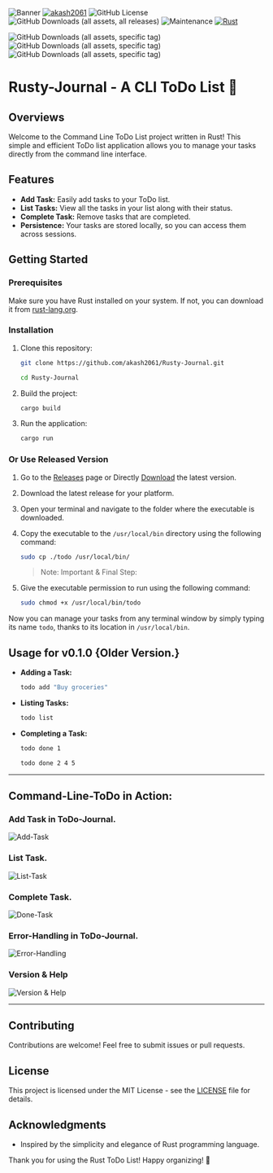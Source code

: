 ![Banner](./img/Rusty_Journal.png)
[![akash2061](https://custom-icon-badges.demolab.com/badge/made%20by%20-Akash%20Soni-556bf2?logo=github&logoColor=white&labelColor=101827)](https://github.com/akash2061)
![GitHub License](https://img.shields.io/github/license/akash2061/Rusty-Journal?style=plastic&color=blue)
![GitHub Downloads (all assets, all releases)](https://img.shields.io/github/downloads/akash2061/Rusty-Journal/total?style=plastic)
![Maintenance](https://img.shields.io/badge/maintenance-actively--maintained-brightgreen?style=plastic)
[![Rust](https://github.com/akash2061/Rusty-Journal/actions/workflows/rust.yml/badge.svg)](https://github.com/akash2061/Rusty-Journal/actions/workflows/rust.yml)

![GitHub Downloads (all assets, specific tag)](https://img.shields.io/github/downloads/akash2061/Rusty-Journal/v0.1.0/total?style=plastic&label=v0.1.0&color=azure)
![GitHub Downloads (all assets, specific tag)](https://img.shields.io/github/downloads/akash2061/Rusty-Journal/v0.1.0/total?style=plastic&label=v0.2.0&color=azure)
![GitHub Downloads (all assets, specific tag)](https://img.shields.io/github/downloads/akash2061/Rusty-Journal/v0.2.1/total?style=plastic&label=v0.2.1&color=azure)

# Rusty-Journal - A CLI ToDo List 🦀

## Overviews
Welcome to the Command Line ToDo List project written in Rust! This simple and efficient ToDo list application allows you to manage your tasks directly from the command line interface.

## Features
- **Add Task:** Easily add tasks to your ToDo list.
- **List Tasks:** View all the tasks in your list along with their status.
- **Complete Task:** Remove tasks that are completed.
- **Persistence:** Your tasks are stored locally, so you can access them across sessions.

## Getting Started
### Prerequisites
Make sure you have Rust installed on your system. If not, you can download it from [rust-lang.org](https://www.rust-lang.org/).

### Installation
1. Clone this repository:
    ```bash
    git clone https://github.com/akash2061/Rusty-Journal.git
    ```
    ```bash
    cd Rusty-Journal
    ```

2. Build the project:
    ```bash
    cargo build
    ```

3. Run the application:
    ```bash
    cargo run
    ```

### Or Use Released Version

1. Go to the [Releases](https://github.com/akash2061/Rusty-Journal/releases) page or Directly [Download](https://github.com/akash2061/Rusty-Journal/releases/download/v0.2.1/todo) the latest version.
2. Download the latest release for your platform.
3. Open your terminal and navigate to the folder where the executable is downloaded.
4. Copy the executable to the `/usr/local/bin` directory using the following command:
    ```bash
    sudo cp ./todo /usr/local/bin/
    ```

    > Note: Important & Final Step:
5. Give the executable permission to run using the following command:
    ```bash
    sudo chmod +x /usr/local/bin/todo
    ```


Now you can manage your tasks from any terminal window by simply typing its name `todo`, thanks to its location in `/usr/local/bin`.

## Usage for v0.1.0 {Older Version.}
- **Adding a Task:**
    ```bash
    todo add "Buy groceries"
    ```

- **Listing Tasks:**
    ```bash
    todo list
    ```

- **Completing a Task:**
    ```bash
    todo done 1
    ```
    ```bash
    todo done 2 4 5
    ```

<hr>

## Command-Line-ToDo in Action:

### Add Task in ToDo-Journal.
![Add-Task](img/Add.png)

### List Task.
![List-Task](img/List.png)

### Complete Task.
![Done-Task](img/Done.png)

### Error-Handling in ToDo-Journal.
![Error-Handling](img/Error_Handling.png)

### Version & Help
![Version & Help](img/Version_Help.png)

<hr>

## Contributing
Contributions are welcome! Feel free to submit issues or pull requests.

## License
This project is licensed under the MIT License - see the [LICENSE](LICENSE) file for details.

## Acknowledgments
- Inspired by the simplicity and elegance of Rust programming language.

Thank you for using the Rust ToDo List! Happy organizing! 🚀

